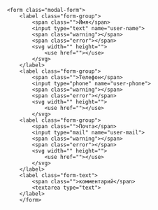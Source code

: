                         <form class="modal-form">
    						<label class="form-group">
    							<span class="">Имя</span>
    							<input type="text" name="user-name">
    							<span class="warning"></span>
    							<span class="error"></span>
    							<svg width="" height="">
    								<use href=""></use>
    							</svg>
    						</label>
    						<label class="form-group">
    							<span class="">Телефон</span>
    							<input type="phone" name="user-phone">
    							<span class="warning"></span>
    							<span class="error"></span>
    							<svg width="" height="">
    								<use href=""></use>
    							</svg>
    						<label class="form-group">
    							<span class="">Почта</span>
    							<input type="mail" name="user-mail">
    							<span class="warning"></span>
    							<span class="error"></span>
    							<svg width="" height="">
    								<use href=""></use>
    							</svg>
    						</label>
    						<label class="form-text">
    							<span class="">комментарий</span>
    							<textarea type="text">
    						</label>
    						</form>
